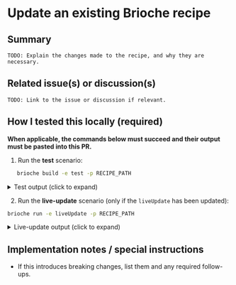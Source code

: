 # Update an existing Brioche recipe

## Summary

`TODO: Explain the changes made to the recipe, and why they are necessary.`

## Related issue(s) or discussion(s)

`TODO: Link to the issue or discussion if relevant.`

## How I tested this locally (required)

**When applicable, the commands below must succeed and their output must be pasted into this PR.**

1. Run the **test** scenario:

```bash
   brioche build -e test -p RECIPE_PATH
```

<details><summary>Test output (click to expand)</summary>
<p>

```bash
TODO: paste the relevant output here
```

</p>
</details>

2. Run the **live-update** scenario (only if the `liveUpdate` has been updated):

```bash
brioche run -e liveUpdate -p RECIPE_PATH
```

<details><summary>Live-update output (click to expand)</summary>
<p>

```bash
TODO: paste the relevant output here
```

</p>
</details>

## Implementation notes / special instructions

- If this introduces breaking changes, list them and any required follow-ups.

